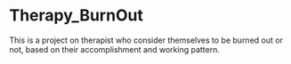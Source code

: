 # Therapy_BurnOut
This is a project on therapist who consider themselves to be burned out or not, based on their accomplishment and working pattern.
